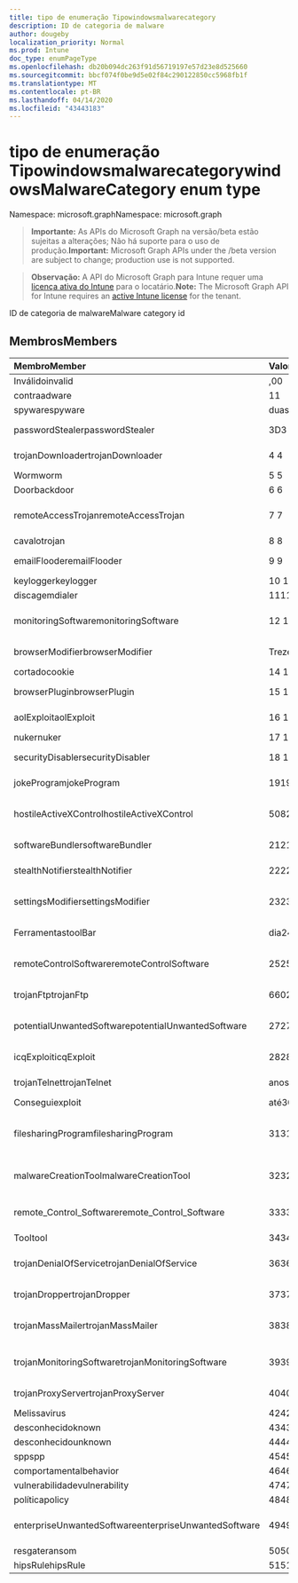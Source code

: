```yaml
---
title: tipo de enumeração Tipowindowsmalwarecategory
description: ID de categoria de malware
author: dougeby
localization_priority: Normal
ms.prod: Intune
doc_type: enumPageType
ms.openlocfilehash: db20b094dc263f91d56719197e57d23e8d525660
ms.sourcegitcommit: bbcf074f0be9d5e02f84c290122850cc5968fb1f
ms.translationtype: MT
ms.contentlocale: pt-BR
ms.lasthandoff: 04/14/2020
ms.locfileid: "43443183"
---
```

# <a name="windowsmalwarecategory-enum-type"></a><span data-ttu-id="d8048-103">tipo de enumeração Tipowindowsmalwarecategory</span><span class="sxs-lookup"><span data-stu-id="d8048-103">windowsMalwareCategory enum type</span></span>

<span data-ttu-id="d8048-104">Namespace: microsoft.graph</span><span class="sxs-lookup"><span data-stu-id="d8048-104">Namespace: microsoft.graph</span></span>

> <span data-ttu-id="d8048-105">**Importante:** As APIs do Microsoft Graph na versão/beta estão sujeitas a alterações; Não há suporte para o uso de produção.</span><span class="sxs-lookup"><span data-stu-id="d8048-105">**Important:** Microsoft Graph APIs under the /beta version are subject to change; production use is not supported.</span></span>

> <span data-ttu-id="d8048-106">**Observação:** A API do Microsoft Graph para Intune requer uma [licença ativa do Intune](https://go.microsoft.com/fwlink/?linkid=839381) para o locatário.</span><span class="sxs-lookup"><span data-stu-id="d8048-106">**Note:** The Microsoft Graph API for Intune requires an [active Intune license](https://go.microsoft.com/fwlink/?linkid=839381) for the tenant.</span></span>

<span data-ttu-id="d8048-107">ID de categoria de malware</span><span class="sxs-lookup"><span data-stu-id="d8048-107">Malware category id</span></span>

## <a name="members"></a><span data-ttu-id="d8048-108">Membros</span><span class="sxs-lookup"><span data-stu-id="d8048-108">Members</span></span>
|<span data-ttu-id="d8048-109">Membro</span><span class="sxs-lookup"><span data-stu-id="d8048-109">Member</span></span>|<span data-ttu-id="d8048-110">Valor</span><span class="sxs-lookup"><span data-stu-id="d8048-110">Value</span></span>|<span data-ttu-id="d8048-111">Descrição</span><span class="sxs-lookup"><span data-stu-id="d8048-111">Description</span></span>|
|:---|:---|:---|
|<span data-ttu-id="d8048-112">Inválido</span><span class="sxs-lookup"><span data-stu-id="d8048-112">invalid</span></span>|<span data-ttu-id="d8048-113">,0</span><span class="sxs-lookup"><span data-stu-id="d8048-113">0</span></span>|<span data-ttu-id="d8048-114">Invalid</span><span class="sxs-lookup"><span data-stu-id="d8048-114">Invalid</span></span>|
|<span data-ttu-id="d8048-115">contra</span><span class="sxs-lookup"><span data-stu-id="d8048-115">adware</span></span>|<span data-ttu-id="d8048-116">1</span><span class="sxs-lookup"><span data-stu-id="d8048-116">1</span></span>|<span data-ttu-id="d8048-117">Contra</span><span class="sxs-lookup"><span data-stu-id="d8048-117">Adware</span></span>|
|<span data-ttu-id="d8048-118">spyware</span><span class="sxs-lookup"><span data-stu-id="d8048-118">spyware</span></span>|<span data-ttu-id="d8048-119">duas</span><span class="sxs-lookup"><span data-stu-id="d8048-119">2</span></span>|<span data-ttu-id="d8048-120">Spyware</span><span class="sxs-lookup"><span data-stu-id="d8048-120">Spyware</span></span>|
|<span data-ttu-id="d8048-121">passwordStealer</span><span class="sxs-lookup"><span data-stu-id="d8048-121">passwordStealer</span></span>|<span data-ttu-id="d8048-122">3D</span><span class="sxs-lookup"><span data-stu-id="d8048-122">3</span></span>|<span data-ttu-id="d8048-123">Roubo de senha</span><span class="sxs-lookup"><span data-stu-id="d8048-123">Password stealer</span></span>|
|<span data-ttu-id="d8048-124">trojanDownloader</span><span class="sxs-lookup"><span data-stu-id="d8048-124">trojanDownloader</span></span>|<span data-ttu-id="d8048-125">4 </span><span class="sxs-lookup"><span data-stu-id="d8048-125">4</span></span>|<span data-ttu-id="d8048-126">Downloader de cavalos de Tróia</span><span class="sxs-lookup"><span data-stu-id="d8048-126">Trojan downloader</span></span>|
|<span data-ttu-id="d8048-127">Worm</span><span class="sxs-lookup"><span data-stu-id="d8048-127">worm</span></span>|<span data-ttu-id="d8048-128">5 </span><span class="sxs-lookup"><span data-stu-id="d8048-128">5</span></span>|<span data-ttu-id="d8048-129">Worm</span><span class="sxs-lookup"><span data-stu-id="d8048-129">Worm</span></span>|
|<span data-ttu-id="d8048-130">Door</span><span class="sxs-lookup"><span data-stu-id="d8048-130">backdoor</span></span>|<span data-ttu-id="d8048-131">6 </span><span class="sxs-lookup"><span data-stu-id="d8048-131">6</span></span>|<span data-ttu-id="d8048-132">Door</span><span class="sxs-lookup"><span data-stu-id="d8048-132">Backdoor</span></span>|
|<span data-ttu-id="d8048-133">remoteAccessTrojan</span><span class="sxs-lookup"><span data-stu-id="d8048-133">remoteAccessTrojan</span></span>|<span data-ttu-id="d8048-134">7 </span><span class="sxs-lookup"><span data-stu-id="d8048-134">7</span></span>|<span data-ttu-id="d8048-135">Cavalo de Tróia de acesso remoto</span><span class="sxs-lookup"><span data-stu-id="d8048-135">Remote access Trojan</span></span>|
|<span data-ttu-id="d8048-136">cavalo</span><span class="sxs-lookup"><span data-stu-id="d8048-136">trojan</span></span>|<span data-ttu-id="d8048-137">8 </span><span class="sxs-lookup"><span data-stu-id="d8048-137">8</span></span>|<span data-ttu-id="d8048-138">Cavalo</span><span class="sxs-lookup"><span data-stu-id="d8048-138">Trojan</span></span>|
|<span data-ttu-id="d8048-139">emailFlooder</span><span class="sxs-lookup"><span data-stu-id="d8048-139">emailFlooder</span></span>|<span data-ttu-id="d8048-140">9 </span><span class="sxs-lookup"><span data-stu-id="d8048-140">9</span></span>|<span data-ttu-id="d8048-141">Inundador de email</span><span class="sxs-lookup"><span data-stu-id="d8048-141">Email flooder</span></span>|
|<span data-ttu-id="d8048-142">keylogger</span><span class="sxs-lookup"><span data-stu-id="d8048-142">keylogger</span></span>|<span data-ttu-id="d8048-143">10 </span><span class="sxs-lookup"><span data-stu-id="d8048-143">10</span></span>|<span data-ttu-id="d8048-144">Keylogger</span><span class="sxs-lookup"><span data-stu-id="d8048-144">Keylogger</span></span>|
|<span data-ttu-id="d8048-145">discagem</span><span class="sxs-lookup"><span data-stu-id="d8048-145">dialer</span></span>|<span data-ttu-id="d8048-146">11</span><span class="sxs-lookup"><span data-stu-id="d8048-146">11</span></span>|<span data-ttu-id="d8048-147">Discagem</span><span class="sxs-lookup"><span data-stu-id="d8048-147">Dialer</span></span>|
|<span data-ttu-id="d8048-148">monitoringSoftware</span><span class="sxs-lookup"><span data-stu-id="d8048-148">monitoringSoftware</span></span>|<span data-ttu-id="d8048-149">12 </span><span class="sxs-lookup"><span data-stu-id="d8048-149">12</span></span>|<span data-ttu-id="d8048-150">Software de monitoramento</span><span class="sxs-lookup"><span data-stu-id="d8048-150">Monitoring software</span></span>|
|<span data-ttu-id="d8048-151">browserModifier</span><span class="sxs-lookup"><span data-stu-id="d8048-151">browserModifier</span></span>|<span data-ttu-id="d8048-152">Treze</span><span class="sxs-lookup"><span data-stu-id="d8048-152">13</span></span>|<span data-ttu-id="d8048-153">Modificador de navegador</span><span class="sxs-lookup"><span data-stu-id="d8048-153">Browser modifier</span></span>|
|<span data-ttu-id="d8048-154">cortado</span><span class="sxs-lookup"><span data-stu-id="d8048-154">cookie</span></span>|<span data-ttu-id="d8048-155">14 </span><span class="sxs-lookup"><span data-stu-id="d8048-155">14</span></span>|<span data-ttu-id="d8048-156">Cookie</span><span class="sxs-lookup"><span data-stu-id="d8048-156">Cookie</span></span>|
|<span data-ttu-id="d8048-157">browserPlugin</span><span class="sxs-lookup"><span data-stu-id="d8048-157">browserPlugin</span></span>|<span data-ttu-id="d8048-158">15 </span><span class="sxs-lookup"><span data-stu-id="d8048-158">15</span></span>|<span data-ttu-id="d8048-159">Plug-in do navegador</span><span class="sxs-lookup"><span data-stu-id="d8048-159">Browser plugin</span></span>|
|<span data-ttu-id="d8048-160">aolExploit</span><span class="sxs-lookup"><span data-stu-id="d8048-160">aolExploit</span></span>|<span data-ttu-id="d8048-161">16 </span><span class="sxs-lookup"><span data-stu-id="d8048-161">16</span></span>|<span data-ttu-id="d8048-162">Exploração do AOL</span><span class="sxs-lookup"><span data-stu-id="d8048-162">AOL exploit</span></span>|
|<span data-ttu-id="d8048-163">nuker</span><span class="sxs-lookup"><span data-stu-id="d8048-163">nuker</span></span>|<span data-ttu-id="d8048-164">17 </span><span class="sxs-lookup"><span data-stu-id="d8048-164">17</span></span>|<span data-ttu-id="d8048-165">Nuker</span><span class="sxs-lookup"><span data-stu-id="d8048-165">Nuker</span></span>|
|<span data-ttu-id="d8048-166">securityDisabler</span><span class="sxs-lookup"><span data-stu-id="d8048-166">securityDisabler</span></span>|<span data-ttu-id="d8048-167">18 </span><span class="sxs-lookup"><span data-stu-id="d8048-167">18</span></span>|<span data-ttu-id="d8048-168">Desabilitador de segurança</span><span class="sxs-lookup"><span data-stu-id="d8048-168">Security disabler</span></span>|
|<span data-ttu-id="d8048-169">jokeProgram</span><span class="sxs-lookup"><span data-stu-id="d8048-169">jokeProgram</span></span>|<span data-ttu-id="d8048-170">19</span><span class="sxs-lookup"><span data-stu-id="d8048-170">19</span></span>|<span data-ttu-id="d8048-171">Programa Joke</span><span class="sxs-lookup"><span data-stu-id="d8048-171">Joke program</span></span>|
|<span data-ttu-id="d8048-172">hostileActiveXControl</span><span class="sxs-lookup"><span data-stu-id="d8048-172">hostileActiveXControl</span></span>|<span data-ttu-id="d8048-173">508</span><span class="sxs-lookup"><span data-stu-id="d8048-173">20</span></span>|<span data-ttu-id="d8048-174">Controle ActiveX hostil</span><span class="sxs-lookup"><span data-stu-id="d8048-174">Hostile ActiveX control</span></span>|
|<span data-ttu-id="d8048-175">softwareBundler</span><span class="sxs-lookup"><span data-stu-id="d8048-175">softwareBundler</span></span>|<span data-ttu-id="d8048-176">21</span><span class="sxs-lookup"><span data-stu-id="d8048-176">21</span></span>|<span data-ttu-id="d8048-177">Pacote de software</span><span class="sxs-lookup"><span data-stu-id="d8048-177">Software bundler</span></span>|
|<span data-ttu-id="d8048-178">stealthNotifier</span><span class="sxs-lookup"><span data-stu-id="d8048-178">stealthNotifier</span></span>|<span data-ttu-id="d8048-179">22</span><span class="sxs-lookup"><span data-stu-id="d8048-179">22</span></span>|<span data-ttu-id="d8048-180">Modificador Stealth</span><span class="sxs-lookup"><span data-stu-id="d8048-180">Stealth modifier</span></span>|
|<span data-ttu-id="d8048-181">settingsModifier</span><span class="sxs-lookup"><span data-stu-id="d8048-181">settingsModifier</span></span>|<span data-ttu-id="d8048-182">23</span><span class="sxs-lookup"><span data-stu-id="d8048-182">23</span></span>|<span data-ttu-id="d8048-183">Modificador de configurações</span><span class="sxs-lookup"><span data-stu-id="d8048-183">Settings modifier</span></span>|
|<span data-ttu-id="d8048-184">Ferramentas</span><span class="sxs-lookup"><span data-stu-id="d8048-184">toolBar</span></span>|<span data-ttu-id="d8048-185">dia</span><span class="sxs-lookup"><span data-stu-id="d8048-185">24</span></span>|<span data-ttu-id="d8048-186">Barra de ferramentas</span><span class="sxs-lookup"><span data-stu-id="d8048-186">Toolbar</span></span>|
|<span data-ttu-id="d8048-187">remoteControlSoftware</span><span class="sxs-lookup"><span data-stu-id="d8048-187">remoteControlSoftware</span></span>|<span data-ttu-id="d8048-188">25</span><span class="sxs-lookup"><span data-stu-id="d8048-188">25</span></span>|<span data-ttu-id="d8048-189">Software de controle remoto</span><span class="sxs-lookup"><span data-stu-id="d8048-189">Remote control software</span></span>|
|<span data-ttu-id="d8048-190">trojanFtp</span><span class="sxs-lookup"><span data-stu-id="d8048-190">trojanFtp</span></span>|<span data-ttu-id="d8048-191">660</span><span class="sxs-lookup"><span data-stu-id="d8048-191">26</span></span>|<span data-ttu-id="d8048-192">FTP de cavalos de Tróia</span><span class="sxs-lookup"><span data-stu-id="d8048-192">Trojan FTP</span></span>|
|<span data-ttu-id="d8048-193">potentialUnwantedSoftware</span><span class="sxs-lookup"><span data-stu-id="d8048-193">potentialUnwantedSoftware</span></span>|<span data-ttu-id="d8048-194">27</span><span class="sxs-lookup"><span data-stu-id="d8048-194">27</span></span>|<span data-ttu-id="d8048-195">Possível software indesejado</span><span class="sxs-lookup"><span data-stu-id="d8048-195">Potential unwanted software</span></span>|
|<span data-ttu-id="d8048-196">icqExploit</span><span class="sxs-lookup"><span data-stu-id="d8048-196">icqExploit</span></span>|<span data-ttu-id="d8048-197">28</span><span class="sxs-lookup"><span data-stu-id="d8048-197">28</span></span>|<span data-ttu-id="d8048-198">Exploração do ICQ</span><span class="sxs-lookup"><span data-stu-id="d8048-198">ICQ exploit</span></span>|
|<span data-ttu-id="d8048-199">trojanTelnet</span><span class="sxs-lookup"><span data-stu-id="d8048-199">trojanTelnet</span></span>|<span data-ttu-id="d8048-200">anos</span><span class="sxs-lookup"><span data-stu-id="d8048-200">29</span></span>|<span data-ttu-id="d8048-201">Telnet de cavalos de Tróia</span><span class="sxs-lookup"><span data-stu-id="d8048-201">Trojan telnet</span></span>|
|<span data-ttu-id="d8048-202">Consegui</span><span class="sxs-lookup"><span data-stu-id="d8048-202">exploit</span></span>|<span data-ttu-id="d8048-203">até</span><span class="sxs-lookup"><span data-stu-id="d8048-203">30</span></span>|<span data-ttu-id="d8048-204">Consegui</span><span class="sxs-lookup"><span data-stu-id="d8048-204">Exploit</span></span>|
|<span data-ttu-id="d8048-205">filesharingProgram</span><span class="sxs-lookup"><span data-stu-id="d8048-205">filesharingProgram</span></span>|<span data-ttu-id="d8048-206">31</span><span class="sxs-lookup"><span data-stu-id="d8048-206">31</span></span>|<span data-ttu-id="d8048-207">Programa de compartilhamento de arquivos</span><span class="sxs-lookup"><span data-stu-id="d8048-207">File sharing program</span></span>|
|<span data-ttu-id="d8048-208">malwareCreationTool</span><span class="sxs-lookup"><span data-stu-id="d8048-208">malwareCreationTool</span></span>|<span data-ttu-id="d8048-209">32</span><span class="sxs-lookup"><span data-stu-id="d8048-209">32</span></span>|<span data-ttu-id="d8048-210">Ferramenta de criação de malware</span><span class="sxs-lookup"><span data-stu-id="d8048-210">Malware creation tool</span></span>|
|<span data-ttu-id="d8048-211">remote_Control_Software</span><span class="sxs-lookup"><span data-stu-id="d8048-211">remote_Control_Software</span></span>|<span data-ttu-id="d8048-212">33</span><span class="sxs-lookup"><span data-stu-id="d8048-212">33</span></span>|<span data-ttu-id="d8048-213">Software de controle remoto</span><span class="sxs-lookup"><span data-stu-id="d8048-213">Remote control software</span></span>|
|<span data-ttu-id="d8048-214">Tool</span><span class="sxs-lookup"><span data-stu-id="d8048-214">tool</span></span>|<span data-ttu-id="d8048-215">34</span><span class="sxs-lookup"><span data-stu-id="d8048-215">34</span></span>|<span data-ttu-id="d8048-216">Ferramenta</span><span class="sxs-lookup"><span data-stu-id="d8048-216">Tool</span></span>|
|<span data-ttu-id="d8048-217">trojanDenialOfService</span><span class="sxs-lookup"><span data-stu-id="d8048-217">trojanDenialOfService</span></span>|<span data-ttu-id="d8048-218">36</span><span class="sxs-lookup"><span data-stu-id="d8048-218">36</span></span>|<span data-ttu-id="d8048-219">Negação de serviço de cavalo de Tróia</span><span class="sxs-lookup"><span data-stu-id="d8048-219">Trojan denial of service</span></span>|
|<span data-ttu-id="d8048-220">trojanDropper</span><span class="sxs-lookup"><span data-stu-id="d8048-220">trojanDropper</span></span>|<span data-ttu-id="d8048-221">37</span><span class="sxs-lookup"><span data-stu-id="d8048-221">37</span></span>|<span data-ttu-id="d8048-222">Instalador do cavalo de Tróia</span><span class="sxs-lookup"><span data-stu-id="d8048-222">Trojan dropper</span></span>|
|<span data-ttu-id="d8048-223">trojanMassMailer</span><span class="sxs-lookup"><span data-stu-id="d8048-223">trojanMassMailer</span></span>|<span data-ttu-id="d8048-224">38</span><span class="sxs-lookup"><span data-stu-id="d8048-224">38</span></span>|<span data-ttu-id="d8048-225">Mensageiro de cavalos de Tróia em massa</span><span class="sxs-lookup"><span data-stu-id="d8048-225">Trojan mass mailer</span></span>|
|<span data-ttu-id="d8048-226">trojanMonitoringSoftware</span><span class="sxs-lookup"><span data-stu-id="d8048-226">trojanMonitoringSoftware</span></span>|<span data-ttu-id="d8048-227">39</span><span class="sxs-lookup"><span data-stu-id="d8048-227">39</span></span>|<span data-ttu-id="d8048-228">Software de monitoramento de cavalos de Tróia</span><span class="sxs-lookup"><span data-stu-id="d8048-228">Trojan monitoring software</span></span>|
|<span data-ttu-id="d8048-229">trojanProxyServer</span><span class="sxs-lookup"><span data-stu-id="d8048-229">trojanProxyServer</span></span>|<span data-ttu-id="d8048-230">40</span><span class="sxs-lookup"><span data-stu-id="d8048-230">40</span></span>|<span data-ttu-id="d8048-231">Servidor proxy de cavalos de Tróia</span><span class="sxs-lookup"><span data-stu-id="d8048-231">Trojan proxy server</span></span>|
|<span data-ttu-id="d8048-232">Melissa</span><span class="sxs-lookup"><span data-stu-id="d8048-232">virus</span></span>|<span data-ttu-id="d8048-233">42</span><span class="sxs-lookup"><span data-stu-id="d8048-233">42</span></span>|<span data-ttu-id="d8048-234">Melissa</span><span class="sxs-lookup"><span data-stu-id="d8048-234">Virus</span></span>|
|<span data-ttu-id="d8048-235">desconhecido</span><span class="sxs-lookup"><span data-stu-id="d8048-235">known</span></span>|<span data-ttu-id="d8048-236">43</span><span class="sxs-lookup"><span data-stu-id="d8048-236">43</span></span>|<span data-ttu-id="d8048-237">Desconhecido</span><span class="sxs-lookup"><span data-stu-id="d8048-237">Known</span></span>|
|<span data-ttu-id="d8048-238">desconhecido</span><span class="sxs-lookup"><span data-stu-id="d8048-238">unknown</span></span>|<span data-ttu-id="d8048-239">44</span><span class="sxs-lookup"><span data-stu-id="d8048-239">44</span></span>|<span data-ttu-id="d8048-240">Desconhecido</span><span class="sxs-lookup"><span data-stu-id="d8048-240">Unknown</span></span>|
|<span data-ttu-id="d8048-241">spp</span><span class="sxs-lookup"><span data-stu-id="d8048-241">spp</span></span>|<span data-ttu-id="d8048-242">45</span><span class="sxs-lookup"><span data-stu-id="d8048-242">45</span></span>|<span data-ttu-id="d8048-243">SPP</span><span class="sxs-lookup"><span data-stu-id="d8048-243">SPP</span></span>|
|<span data-ttu-id="d8048-244">comportamental</span><span class="sxs-lookup"><span data-stu-id="d8048-244">behavior</span></span>|<span data-ttu-id="d8048-245">46</span><span class="sxs-lookup"><span data-stu-id="d8048-245">46</span></span>|<span data-ttu-id="d8048-246">Comportamento</span><span class="sxs-lookup"><span data-stu-id="d8048-246">Behavior</span></span>|
|<span data-ttu-id="d8048-247">vulnerabilidade</span><span class="sxs-lookup"><span data-stu-id="d8048-247">vulnerability</span></span>|<span data-ttu-id="d8048-248">47</span><span class="sxs-lookup"><span data-stu-id="d8048-248">47</span></span>|<span data-ttu-id="d8048-249">Vulnerabilidade</span><span class="sxs-lookup"><span data-stu-id="d8048-249">Vulnerability</span></span>|
|<span data-ttu-id="d8048-250">política</span><span class="sxs-lookup"><span data-stu-id="d8048-250">policy</span></span>|<span data-ttu-id="d8048-251">48</span><span class="sxs-lookup"><span data-stu-id="d8048-251">48</span></span>|<span data-ttu-id="d8048-252">Política</span><span class="sxs-lookup"><span data-stu-id="d8048-252">Policy</span></span>|
|<span data-ttu-id="d8048-253">enterpriseUnwantedSoftware</span><span class="sxs-lookup"><span data-stu-id="d8048-253">enterpriseUnwantedSoftware</span></span>|<span data-ttu-id="d8048-254">49</span><span class="sxs-lookup"><span data-stu-id="d8048-254">49</span></span>|<span data-ttu-id="d8048-255">Software corporativo indesejado</span><span class="sxs-lookup"><span data-stu-id="d8048-255">Enterprise Unwanted Software</span></span>|
|<span data-ttu-id="d8048-256">resgate</span><span class="sxs-lookup"><span data-stu-id="d8048-256">ransom</span></span>|<span data-ttu-id="d8048-257">50</span><span class="sxs-lookup"><span data-stu-id="d8048-257">50</span></span>|<span data-ttu-id="d8048-258">Resgate</span><span class="sxs-lookup"><span data-stu-id="d8048-258">Ransom</span></span>|
|<span data-ttu-id="d8048-259">hipsRule</span><span class="sxs-lookup"><span data-stu-id="d8048-259">hipsRule</span></span>|<span data-ttu-id="d8048-260">51</span><span class="sxs-lookup"><span data-stu-id="d8048-260">51</span></span>|<span data-ttu-id="d8048-261">Regra HIPS</span><span class="sxs-lookup"><span data-stu-id="d8048-261">HIPS Rule</span></span>|



